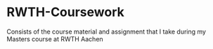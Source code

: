 # RWTH-Coursework
Consists of the course material and assignment that I take during my Masters course at RWTH Aachen
